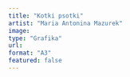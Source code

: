 ```yaml
---
title: "Kotki psotki"
artist: "Maria Antonina Mazurek"
image:
type: "Grafika"
url:
format: "A3"
featured: false
---
```

